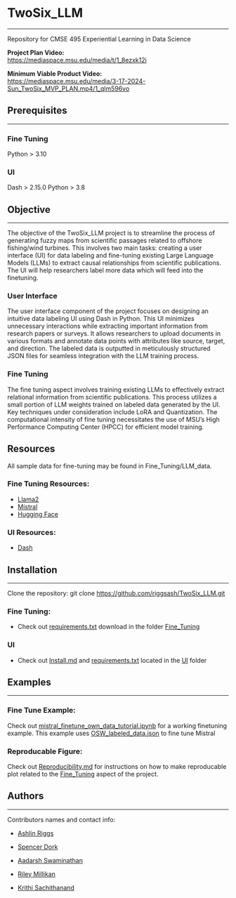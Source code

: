# TwoSix_LLM  
____

Repository for CMSE 495 Experiential Learning in Data Science

**Project Plan Video:**  
https://mediaspace.msu.edu/media/t/1_8ezxk12i  


**Minimum Viable Product Video:**  
https://mediaspace.msu.edu/media/3-17-2024-Sun_TwoSix_MVP_PLAN.mp4/1_qlm596vo 


## Prerequisites
____
### Fine Tuning
Python > 3.10


### UI
Dash > 2.15.0
Python > 3.8

## Objective
____

The objective of the TwoSix_LLM project is to streamline the process of generating fuzzy maps from scientific passages related to offshore fishing/wind turbines. This involves two main tasks: creating a user interface (UI) for data labeling and fine-tuning existing Large Language Models (LLMs) to extract causal relationships from scientific publications. The UI will help researchers label more data which will feed into the finetuning.

### User Interface

The user interface component of the project focuses on designing an intuitive data labeling UI using Dash in Python. This UI minimizes unnecessary interactions while extracting important information from research papers or surveys. It allows researchers to upload documents in various formats and annotate data points with attributes like source, target, and direction. The labeled data is outputted in meticulously structured JSON files for seamless integration with the LLM training process.

### Fine Tuning

The fine tuning aspect involves training existing LLMs to effectively extract relational information from scientific publications. This process utilizes a small portion of LLM weights trained on labeled data generated by the UI. Key techniques under consideration include LoRA and Quantization. The computational intensity of fine tuning necessitates the use of MSU’s High Performance Computing Center (HPCC) for efficient model training. 


## Resources  
All sample data for fine-tuning may be found in Fine_Tuning/LLM_data.  

### Fine Tuning Resources:
- [Llama2](https://llama.meta.com/llama2/)
- [Mistral](https://docs.mistral.ai)
- [Hugging Face](https://huggingface.co)

### UI Resources:
- [Dash](https://github.com/plotly/dash/blob/dev/README.md)
  

## Installation
____

Clone the repository: git clone https://github.com/riggsash/TwoSix_LLM.git

### Fine Tuning:
- Check out [requirements.txt](https://github.com/riggsash/TwoSix_LLM/blob/main/Fine_Tuning/requirements.txt) download in the folder [Fine_Tuning](https://github.com/riggsash/TwoSix_LLM/tree/main/Fine_Tuning)

### UI
- Check out [Install.md](https://github.com/riggsash/TwoSix_LLM/blob/main/UI/INSTALL.md) and [requirements.txt](https://github.com/riggsash/TwoSix_LLM/blob/main/UI/requirements.txt) located in the [UI](https://github.com/riggsash/TwoSix_LLM/tree/main/UI) folder


## Examples
____

### Fine Tune Example:
Check out [mistral_finetune_own_data_tutorial.ipynb](https://github.com/riggsash/TwoSix_LLM/blob/main/Fine_Tuning/mistral_finetune_own_data_tutorial.ipynb) for a working finetuning example. This example uses [OSW_labeled_data.json](https://github.com/riggsash/TwoSix_LLM/blob/main/Fine_Tuning/LLM_data/OSW_labeled_data.json) to fine tune Mistral

### Reproducable Figure:
Check out [Reproducibility.md](https://github.com/riggsash/TwoSix_LLM/blob/main/Fine_Tuning/Reproducibility.md) for instructions on how to make reproducable plot related to the [Fine_Tuning](https://github.com/riggsash/TwoSix_LLM/tree/main/Fine_Tuning) aspect of the project.


## Authors
____
Contributors names and contact info:

* [Ashlin Riggs](https://github.com/riggsash)

* [Spencer Dork](https://github.com/sdork)

* [Aadarsh Swaminathan](https://github.com/swamina9)

* [Riley Millikan](https://github.com/MRMillikan)

* [Krithi Sachithanand](https://github.com/krithi100)
